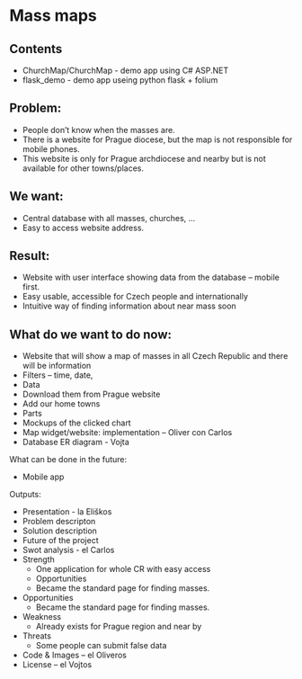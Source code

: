 # Mass maps

## Contents
- ChurchMap/ChurchMap - demo app using C# ASP.NET
- flask_demo - demo app useing python flask + folium

## Problem:
-	People don’t know when the masses are.
-	There is a website for Prague diocese, but the map is not responsible for mobile phones.
-	This website is only for Prague archdiocese and nearby but is not available for other towns/places.

## We want:
-	Central database with all masses, churches, …
-	Easy to access website address.

## Result:
-	Website with user interface showing data from the database – mobile first.
-	Easy usable, accessible for Czech people and internationally
-	Intuitive way of finding information about near mass soon

## What do we want to do now:
- Website that will show a map of masses in all Czech Republic and there will be information
-	Filters – time, date, 
-	Data
  - Download them from Prague website
  - Add our home towns
-	Parts
  - Mockups of the clicked chart
  - Map widget/website: implementation – Oliver con Carlos
  - Database ER diagram - Vojta

What can be done in the future:
-	Mobile app

Outputs:
-	Presentation - la Eliškos
  - Problem descripton
  - Solution description
  -	Future of the project
-	Swot analysis  - el Carlos
  - Strength
    -	One application for whole CR with easy access
	  - Opportunities
    - Became the standard page for finding masses.
  - Opportunities
    - Became the standard page for finding masses.
  - Weakness
    - Already exists for Prague region and near by
  - Threats
    - Some people can submit false data
- Code & Images – el Oliveros
- License – el Vojtos
